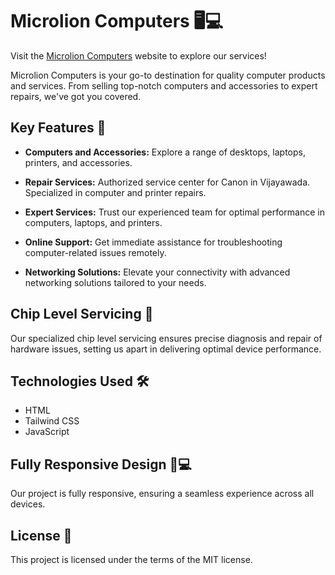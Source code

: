 # Microlion Computers 🖥️💻

Visit the [Microlion Computers](https://vigneshvaranasi.github.io/Microlion/Home) website to explore our services!

Microlion Computers is your go-to destination for quality computer products and services. From selling top-notch computers and accessories to expert repairs, we've got you covered.

## Key Features 🚀

- **Computers and Accessories:** Explore a range of desktops, laptops, printers, and accessories.

- **Repair Services:** Authorized service center for Canon in Vijayawada. Specialized in computer and printer repairs.

- **Expert Services:** Trust our experienced team for optimal performance in computers, laptops, and printers.

- **Online Support:** Get immediate assistance for troubleshooting computer-related issues remotely.

- **Networking Solutions:** Elevate your connectivity with advanced networking solutions tailored to your needs.

## Chip Level Servicing 🔧

Our specialized chip level servicing ensures precise diagnosis and repair of hardware issues, setting us apart in delivering optimal device performance.

## Technologies Used 🛠️

- HTML
- Tailwind CSS
- JavaScript

## Fully Responsive Design 📱💻

Our project is fully responsive, ensuring a seamless experience across all devices.

## License 📜

This project is licensed under the terms of the MIT license.
